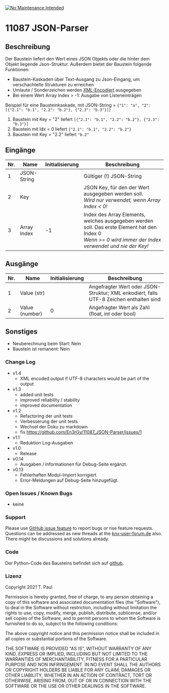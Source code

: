 [![No Maintenance Intended](http://unmaintained.tech/badge.svg)](http://unmaintained.tech/)
# 11087 JSON-Parser

## Beschreibung

Der Baustein liefert den Wert eines JSON Objekts oder die hinter dem Objekt liegende Json-Struktur. Außerdem bietet der Baustein folgende Funktionen:
- Baustein-Kaskaden über Text-Ausgang zu Json-Eingang, um verschachtelte Strukturen zu erreichen
- Umlaute / Sonderzeichen werden [XML-Encodiert](https://wiki.selfhtml.org/wiki/XML/Regeln/Zeichen) ausgegeben
- Bei einem Wert Array Index > -1: Ausgabe von Listeneinträgen

Beispiel für eine Bausteinkaskade, mit JSON-String = `{"1": "a", "2":[{"2.1": "b.1", "2.2": "b.2"}, {"2.3": "b.3"}]}`
1. Baustein mit Key = "2" liefert `[{"2.1": "b.1", "2.2": "b.2"}, {"2.3": "b.3"}]`
2. Baustein mit Idx = 0 liefert `{"2.1": "b.1", "2.2": "b.2"}`
3. Baustein mit Key = "2.2" liefert `"b.2"` 

## Eingänge

| Nr. | Name        | Initialisierung | Beschreibung                                                                                                                                   |
|-----|-------------|-----------------|------------------------------------------------------------------------------------------------------------------------------------------------|
| 1   | JSON-String |                 | Gültiger (!) JSON-String                                                                                                                       |
| 2   | Key         |                 | JSON Key, für den der Wert ausgegeben werden soll.<br>*Wird nur verwendet, wenn Array Index < 0!*                                              |
| 3   | Array Index | -1              | Index des Array Elements, welches ausgegeben werden soll. Das erste Element hat den Index 0<br>*Wenn >= 0 wird immer der Index verwendet und nie der Key!* |

## Ausgänge

| Nr. | Name           | Initialisierung | Beschreibung                                                                           |
|-----|----------------|-----------------|----------------------------------------------------------------------------------------|
| 1   | Value (str)    |                 | Angefragter Wert oder JSON-Struktur; XML enkodiert, falls UTF-8 Zeichen enthalten sind |
| 2   | Value (number) | 0               | Angefragter Wert als Zahl (float, int oder bool)                                       | 

## Sonstiges 

- Neuberechnung beim Start: Nein
- Baustein ist remanent: Nein

### Change Log

- v1.4
  - XML encoded output if UTF-8 characters would be part of the output
- v1.3
  - added unit tests
  - improved reliability / stability
  - improved documentation
- v1.2
  - Refactoring der unit tests
  - Verbesserung der unit tests
  - Wechsel der Doku zu markdown
  - fix https://github.com/En3rGy/11087_JSON-Parser/issues/1
- v1.1
  - Reduktion Log-Ausgaben
- v1.0
  - Release
- v0.14
  - Ausgaben / Informationen für Debug-Seite ergänzt.
- v0.13
  - Fehlerhaften Modul-Import korrigiert.
  -	Error-Meldungen auf Debug-Seite hinzugefügt.

### Open Issues / Known Bugs
- keine

### Support

Please use [GitHub issue feature](https://github.com/En3rGy/11087_JSON-Parser/issues) to report bugs or rise feature requests.
Questions can be addressed as new threads at the [knx-user-forum.de](https://knx-user-forum.de) also. There might be discussions and solutions already.


### Code

Der Python-Code des Bausteins befindet sich auf [github](https://github.com/En3rGy/11087_JSON-Parser).

### Lizenz

Copyright 2021 T. Paul

Permission is hereby granted, free of charge, to any person obtaining a copy of this software and associated documentation files (the "Software"), to deal in the Software without restriction, including without limitation the rights to use, copy, modify, merge, publish, distribute, sublicense, and/or sell copies of the Software, and to permit persons to whom the Software is furnished to do so, subject to the following conditions:

The above copyright notice and this permission notice shall be included in all copies or substantial portions of the Software.

THE SOFTWARE IS PROVIDED "AS IS", WITHOUT WARRANTY OF ANY KIND, EXPRESS OR IMPLIED, INCLUDING BUT NOT LIMITED TO THE WARRANTIES OF MERCHANTABILITY, FITNESS FOR A PARTICULAR PURPOSE AND NON INFRINGEMENT. IN NO EVENT SHALL THE AUTHORS OR COPYRIGHT HOLDERS BE LIABLE FOR ANY CLAIM, DAMAGES OR OTHER LIABILITY, WHETHER IN AN ACTION OF CONTRACT, TORT OR OTHERWISE, ARISING FROM, OUT OF OR IN CONNECTION WITH THE SOFTWARE OR THE USE OR OTHER DEALINGS IN THE SOFTWARE.
